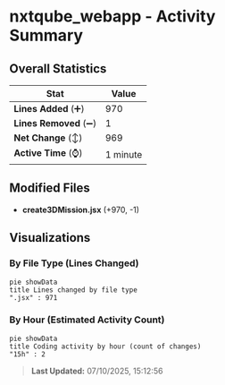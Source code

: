 # nxtqube_webapp - Activity Summary 

## Overall Statistics

| Stat                   | Value                                                             |
| ---------------------- | ----------------------------------------------------------------- |
| **Lines Added** (➕)   | 970                                          |
| **Lines Removed** (➖) | 1                                        |
| **Net Change** (↕)    | 969                |
| **Active Time** (⌚)   | 1 minute |


## Modified Files
- **create3DMission.jsx** (+970, -1)

## Visualizations

### By File Type (Lines Changed)

```mermaid
pie showData
title Lines changed by file type
".jsx" : 971
```

### By Hour (Estimated Activity Count)

```mermaid
pie showData
title Coding activity by hour (count of changes)
"15h" : 2
```


> **Last Updated:** 07/10/2025, 15:12:56